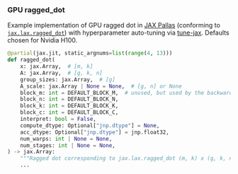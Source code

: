 ### GPU ragged_dot

Example implementation of GPU ragged dot in [JAX
Pallas](https://docs.jax.dev/en/latest/pallas/quickstart.html) (conforming to
[`jax.lax.ragged_dot`](https://github.com/jax-ml/jax/blob/713ea3caa17b506a6b485224c88f35e74ff6a297/jax/_src/lax/lax.py#L2531))
with hyperparameter auto-tuning via
[tune-jax](https://github.com/rdyro/tune-jax). Defaults chosen for Nvidia H100.

```python
@partial(jax.jit, static_argnums=list(range(4, 13)))
def ragged_dot(
    x: jax.Array,  # [m, k]
    A: jax.Array,  # [g, k, n]
    group_sizes: jax.Array,  # [g]
    A_scale: jax.Array | None = None,  # [g, n] or None
    block_m: int = DEFAULT_BLOCK_M,  # unused, but used by the backwards pass
    block_n: int = DEFAULT_BLOCK_N,
    block_k: int = DEFAULT_BLOCK_K,
    block_c: int = DEFAULT_BLOCK_C,
    interpret: bool = False,
    compute_dtype: Optional["jnp.dtype"] = None,
    acc_dtype: Optional["jnp.dtype"] = jnp.float32,
    num_warps: int | None = None,
    num_stages: int | None = None,
) -> jax.Array:
    """Ragged dot corresponding to jax.lax.ragged_dot (m, k) x (g, k, n) -> (m, n)"""
    ...
```
